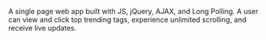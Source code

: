 A single page web app built with JS, jQuery, AJAX, and Long Polling. A user can view and click top trending tags, experience unlimited scrolling, and receive live updates.
